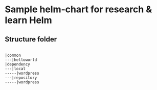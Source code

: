 # Sample helm-chart for research & learn Helm

## Structure folder

```

|common
---|helloworld
|dependency
---|local
-----|wordpress
---|repository
-----|wordpress

```